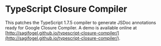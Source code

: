 # TypeScript Closure Compiler

This patches the TypeScript 1.7.5 compiler to generate JSDoc annotations ready for Google Closure Compiler. A demo is available online at [http://sagifogel.github.io/typescript-closure-compiler/](http://sagifogel.github.io/typescript-closure-compiler/).
